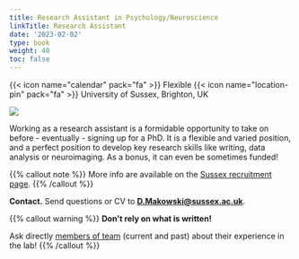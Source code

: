 ```yaml
---
title: Research Assistant in Psychology/Neuroscience
linkTitle: Research Assistant
date: '2023-02-02'
type: book
weight: 40
toc: false
---
```


{{< icon name="calendar" pack="fa" >}} Flexible
{{< icon name="location-pin" pack="fa" >}} University of Sussex, Brighton, UK

![](ResearchAssistant.jpg)

Working as a research assistant is a formidable opportunity to take on before - eventually - signing up for a PhD. It is a flexible and varied position, and a perfect position to develop key research skills like writing, data analysis or neuroimaging. As a bonus, it can even be sometimes funded!


{{% callout note %}}
More info are available on the [Sussex recruitment page](https://www.sussex.ac.uk/about/jobs/research-assistant-ref-10411).
{{% /callout %}}

**Contact.** Send questions or CV to **D.Makowski@sussex.ac.uk**.


{{% callout warning %}}
**Don't rely on what is written!**

Ask directly [members of team](/people/) (current and past) about their experience in the lab!
{{% /callout %}}